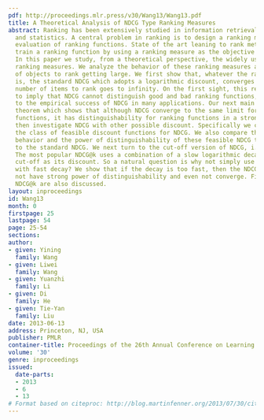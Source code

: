 ```yaml
---
pdf: http://proceedings.mlr.press/v30/Wang13/Wang13.pdf
title: A Theoretical Analysis of NDCG Type Ranking Measures
abstract: Ranking has been extensively studied in information retrieval, machine learning
  and statistics. A central problem in ranking is to design a ranking measure for
  evaluation of ranking functions. State of the art leaning to rank methods often
  train a ranking function by using a ranking measure as the objective to maximize.
  In this paper we study, from a theoretical perspective, the widely used NDCG type
  ranking measures. We analyze the behavior of these ranking measures as the number
  of objects to rank getting large. We first show that, whatever the ranking function
  is, the standard NDCG which adopts a logarithmic discount, converges to 1 as the
  number of items to rank goes to infinity. On the first sight, this result seems
  to imply that NDCG cannot distinguish good and bad ranking functions, contradicting
  to the empirical success of NDCG in many applications. Our next main result is a
  theorem which shows that although NDCG converge to the same limit for all ranking
  functions, it has distinguishability for ranking functions in a strong sense. We
  then investigate NDCG with other possible discount. Specifically we characterize
  the class of feasible discount functions for NDCG. We also compare the limiting
  behavior and the power of distinguishability of these feasible NDCG type measures
  to the standard NDCG. We next turn to the cut-off version of NDCG, i.e., NDCG@k.
  The most popular NDCG@k uses a combination of a slow logarithmic decay and a hard
  cut-off as its discount. So a natural question is why not simply use a smooth discount
  with fast decay? We show that if the decay is too fast, then the NDCG measure does
  not have strong power of distinguishability and even not converge. Finally, feasible
  NDCG@k are also discussed.
layout: inproceedings
id: Wang13
month: 0
firstpage: 25
lastpage: 54
page: 25-54
sections: 
author:
- given: Yining
  family: Wang
- given: Liwei
  family: Wang
- given: Yuanzhi
  family: Li
- given: Di
  family: He
- given: Tie-Yan
  family: Liu
date: 2013-06-13
address: Princeton, NJ, USA
publisher: PMLR
container-title: Proceedings of the 26th Annual Conference on Learning Theory
volume: '30'
genre: inproceedings
issued:
  date-parts:
  - 2013
  - 6
  - 13
# Format based on citeproc: http://blog.martinfenner.org/2013/07/30/citeproc-yaml-for-bibliographies/
---
```

